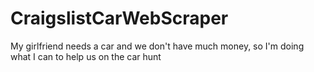 # CraigslistCarWebScraper
My girlfriend needs a car and we don't have much money, so I'm doing what I can to help us on the car hunt
